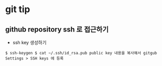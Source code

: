 # git tip

## github repository ssh 로 접근하기

* ssh key 생성하기

``
$ ssh-keygen
$ cat ~/.ssh/id_rsa.pub
public key 내용을 복사해서 gitgub Settings > SSH keys 에 등록
``
